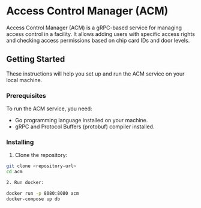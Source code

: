 # Access Control Manager (ACM)

Access Control Manager (ACM) is a gRPC-based service for managing access control in a facility. It allows adding users with specific access rights and checking access permissions based on chip card IDs and door levels.

## Getting Started

These instructions will help you set up and run the ACM service on your local machine.

### Prerequisites

To run the ACM service, you need:

- Go programming language installed on your machine.
- gRPC and Protocol Buffers (protobuf) compiler installed.

### Installing

1. Clone the repository:

```bash
git clone <repository-url>
cd acm   

2. Run docker:

docker run -p 8080:8080 acm
docker-compose up db